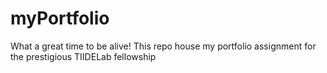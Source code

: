 # myPortfolio
What a great time to be alive!
This repo house my portfolio assignment for the prestigious TIIDELab fellowship
